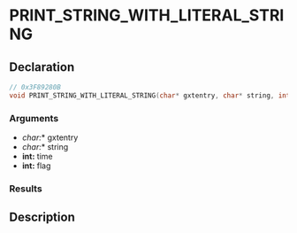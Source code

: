 # PRINT_STRING_WITH_LITERAL_STRING

## Declaration
```cpp
// 0x3F89280B
void PRINT_STRING_WITH_LITERAL_STRING(char* gxtentry, char* string, int time, int flag);
```

### Arguments
- **char*:** gxtentry
- **char*:** string
- **int:** time
- **int:** flag

### Results

## Description
